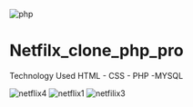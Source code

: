 ![php](https://user-images.githubusercontent.com/68226220/197389152-18512b66-bf55-405e-8632-dcd58c79f724.gif)
# Netfilx_clone_php_pro


Technology Used
HTML - CSS - PHP -MYSQL

![netflix4](https://user-images.githubusercontent.com/68226220/197389047-720eee2f-5dea-402a-b378-518fe8110feb.png)
![netflix1](https://user-images.githubusercontent.com/68226220/197388954-f4395869-6a70-4b3a-93fe-817c98dc73be.png)
![netfilix3](https://user-images.githubusercontent.com/68226220/197388966-2d440ab9-b35b-46ec-b494-9ca285e4ea76.png)
